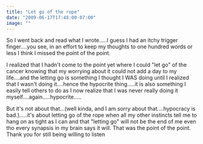 ```yaml
---
title: "Let go of the rope"
date: "2009-06-17T17:48:00-07:00"
image: ""
---
```


So I went back and read what I wrote.....I guess I had an itchy trigger finger....you see, in an effort to keep my thoughts to one hundred words or less I think I missed the point of the point.

I realized that I hadn't come to the point yet where I could "let go" of the cancer knowing that my worrying about it could not add a day to my life....and the letting go is something I thought I WAS doing until I realized that I wasn't doing it....hence the hypocrite thing.....it is also something I easily tell others to do as I now realize that I was never really doing it myself....again.....hypocrite.....

But it's not about that...(well kinda, and I am sorry about that....hypocracy is bad.).....it's about letting go of the rope when all my other instincts tell me to hang on as tight as I can and that "letting go" will not be the end of me even tho every synapsis in my brain says it will.
That was the point of the point.
Thank you for still being willing to listen